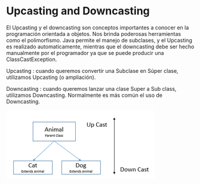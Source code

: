 # Upcasting and Downcasting

El Upcasting y el downcasting son conceptos importantes a conocer en la programación orientada a objetos. Nos brinda poderosas herramientas como el polimorfismo. Java permite el manejo de subclases, y el Upcasting es realizado automaticamente, mientras que el downcasting debe ser hecho manualmente por el programador ya que se puede producir una ClassCastException.

Upcasting : cuando queremos convertir una Subclase en Súper clase, utilizamos Upcasting (o ampliación).

Downcasting : cuando queremos lanzar una clase Super a Sub class, utilizamos Downcasting. Normalmente es más común el uso de Downcasting.

![diagrama](2.POO/11.Casting/diagram.png)